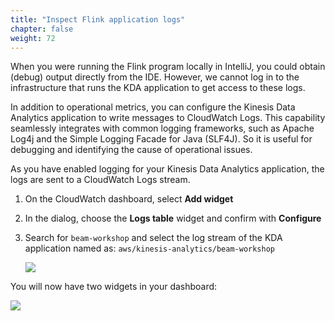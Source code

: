 ```yaml
---
title: "Inspect Flink application logs"
chapter: false
weight: 72
---
```


When you were running the Flink program locally in IntelliJ, you could obtain (debug) output directly from the IDE. However, we cannot log in to the infrastructure that runs the KDA application to get access to these logs.

In addition to operational metrics, you can configure the Kinesis Data Analytics application to write messages to CloudWatch Logs. This capability seamlessly integrates with common logging frameworks, such as Apache Log4j and the Simple Logging Facade for Java (SLF4J). So it is useful for debugging and identifying the cause of operational issues.

As you have enabled logging for your Kinesis Data Analytics application, the logs are sent to a CloudWatch Logs stream.

1. On the CloudWatch dashboard, select **Add widget**

1. In the dialog, choose the **Logs table** widget and confirm with **Configure**

1. Search for `beam-workshop` and select the log stream of the KDA application named as:
 `aws/kinesis-analytics/beam-workshop`

   ![](/images/beam-on-kda/cw-dashboard-4-configure-log.png)

You will now have two widgets in your dashboard:

 ![](/images/beam-on-kda/cw-dashboard-6-log-result.png)
